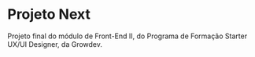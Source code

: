 # Projeto Next
Projeto final do módulo de Front-End II, do Programa de Formação Starter UX/UI Designer, da Growdev.
